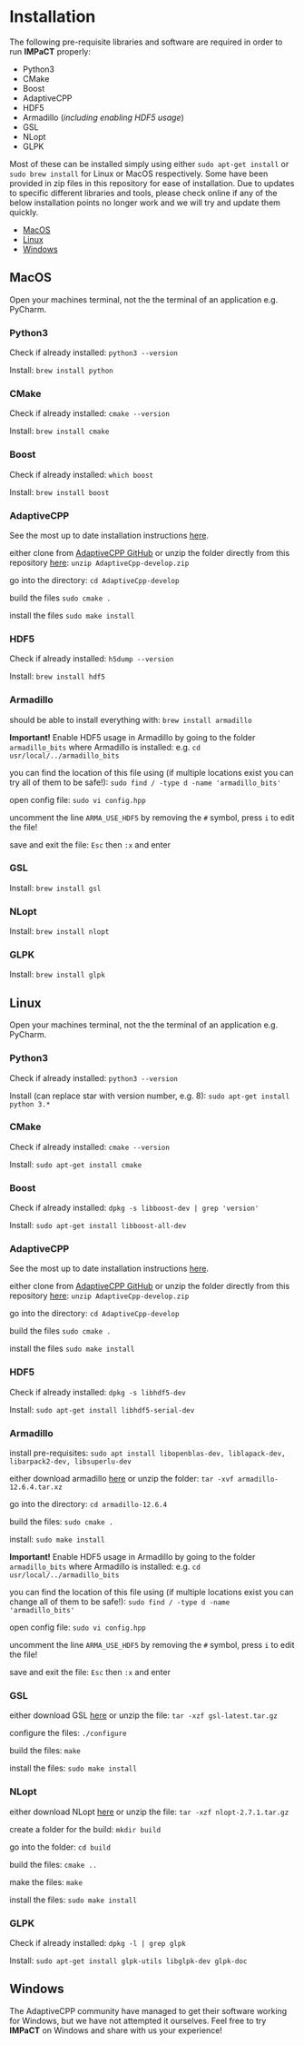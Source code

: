 # Installation

The following pre-requisite libraries and software are required in order to run **IMPaCT** properly:
- Python3
- CMake
- Boost
- AdaptiveCPP
- HDF5
- Armadillo (*including enabling HDF5 usage*)
- GSL
- NLopt
- GLPK

Most of these can be installed simply using either `sudo apt-get install` or `sudo brew install` for Linux or MacOS respectively. Some have been provided in zip files in this repository for ease of installation. Due to updates to specific different libraries and tools, please check online if any of the below installation points no longer work and we will try and update them quickly.

- [MacOS](#macOS)
- [Linux](#linux)
- [Windows](#windows)

## MacOS

Open your machines terminal, not the the terminal of an application e.g. PyCharm.

### Python3

Check if already installed:
`python3 --version`

Install:
`brew install python`

### CMake

Check if already installed:
`cmake --version`

Install:
`brew install cmake`

### Boost

Check if already installed:
`which boost`

Install:
`brew install boost`

### AdaptiveCPP

See the most up to date installation instructions [here](https://github.com/AdaptiveCpp/AdaptiveCpp/blob/develop/doc/installing.md).

either clone from [AdaptiveCPP GitHub](https://github.com/AdaptiveCpp/AdaptiveCpp) or unzip the folder directly from this repository [here](./AdaptiveCpp-develop.zip): 
`unzip AdaptiveCpp-develop.zip`

go into the directory:
`cd AdaptiveCpp-develop`

build the files
`sudo cmake .`

install the files
`sudo make install`

### HDF5

Check if already installed:
`h5dump --version`

Install:
`brew install hdf5`

### Armadillo

should be able to install everything with: `brew install armadillo`

**Important!** Enable HDF5 usage in Armadillo by going to the folder `armadillo_bits` where Armadillo is installed:
e.g. `cd usr/local/../armadillo_bits`

you can find the location of this file using (if multiple locations exist you can try all of them to be safe!):
`sudo find / -type d -name 'armadillo_bits'`

open config file:
`sudo vi config.hpp`

uncomment the line `ARMA_USE_HDF5` by removing the `#` symbol, press `i` to edit the file!

save and exit the file: `Esc` then `:x` and enter

### GSL

Install:
`brew install gsl`

### NLopt

Install: 
`brew install nlopt`

### GLPK

Install:
`brew install glpk`

## Linux

Open your machines terminal, not the the terminal of an application e.g. PyCharm.

### Python3

Check if already installed:
`python3 --version`

Install (can replace star with version number, e.g. 8):
`sudo apt-get install python 3.*`

### CMake

Check if already installed:
`cmake --version`

Install:
`sudo apt-get install cmake`

### Boost

Check if already installed:
`dpkg -s libboost-dev | grep 'version'`

Install:
`sudo apt-get install libboost-all-dev`

### AdaptiveCPP

See the most up to date installation instructions [here](https://github.com/AdaptiveCpp/AdaptiveCpp/blob/develop/doc/installing.md).

either clone from [AdaptiveCPP GitHub](https://github.com/AdaptiveCpp/AdaptiveCpp) or unzip the folder directly from this repository [here](./AdaptiveCpp-develop.zip): 
`unzip AdaptiveCpp-develop.zip`

go into the directory:
`cd AdaptiveCpp-develop`

build the files
`sudo cmake .`

install the files
`sudo make install`

### HDF5

Check if already installed:
`dpkg -s libhdf5-dev`

Install:
`sudo apt-get install libhdf5-serial-dev`

### Armadillo

install pre-requisites:
`sudo apt install libopenblas-dev, liblapack-dev, libarpack2-dev, libsuperlu-dev`

either download armadillo [here](https://arma.sourceforge.net/download.html) or unzip the folder:
`tar -xvf armadillo-12.6.4.tar.xz`

go into the directory:
`cd armadillo-12.6.4`

build the files: 
`sudo cmake .`

install:
`sudo make install`

**Important!** Enable HDF5 usage in Armadillo by going to the folder `armadillo_bits` where Armadillo is installed:
e.g. `cd usr/local/../armadillo_bits`

you can find the location of this file using (if multiple locations exist you can change all of them to be safe!):
`sudo find / -type d -name 'armadillo_bits'`

open config file:
`sudo vi config.hpp`

uncomment the line `ARMA_USE_HDF5` by removing the `#` symbol, press `i` to edit the file!

save and exit the file: `Esc` then `:x` and enter

### GSL

either download GSL [here](https://www.gnu.org/software/gsl/) or unzip the file:
`tar -xzf gsl-latest.tar.gz`

configure the files: `./configure`

build the files: `make`

install the files: `sudo make install`

### NLopt

either download NLopt [here](https://nlopt.readthedocs.io/en/latest/) or unzip the file:
`tar -xzf nlopt-2.7.1.tar.gz`

create a folder for the build: `mkdir build`

go into the folder: `cd build`

build the files: `cmake ..`

make the files: `make`

install the files: `sudo make install`

### GLPK

Check if already installed:
`dpkg -l | grep glpk`

Install:
`sudo apt-get install glpk-utils libglpk-dev glpk-doc`

## Windows

The AdaptiveCPP community have managed to get their software working for Windows, but we have not attempted it ourselves. Feel free to try **IMPaCT** on Windows and share with us your experience!
